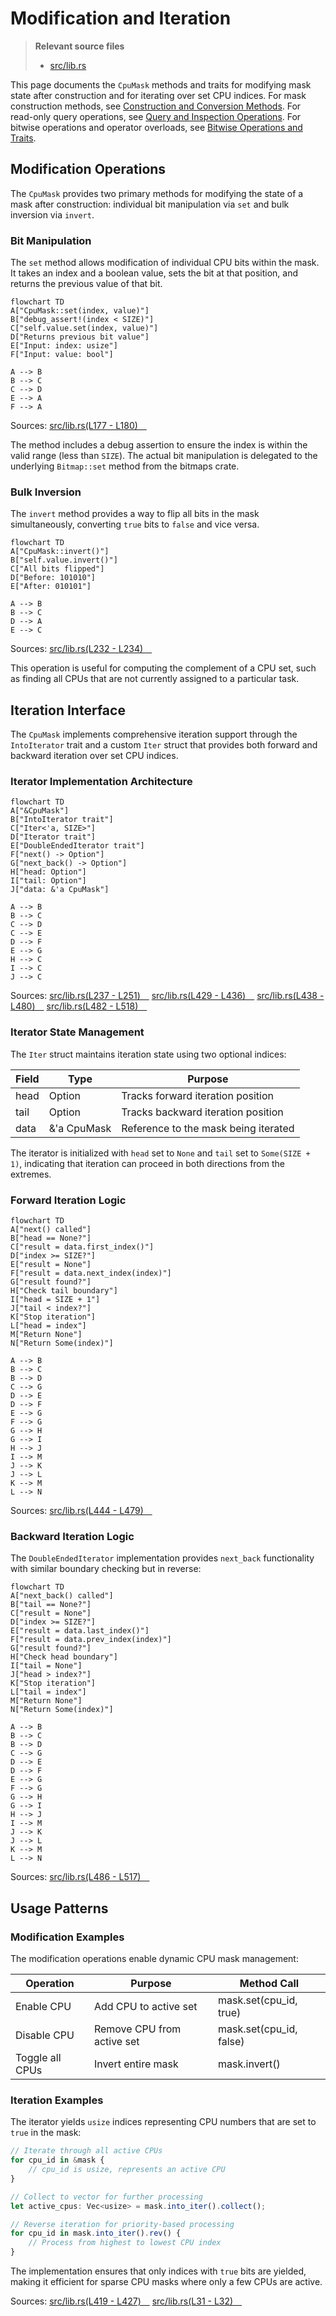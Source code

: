 # Modification and Iteration

> **Relevant source files**
> * [src/lib.rs](https://github.com/arceos-org/cpumask/blob/a7cfa639/src/lib.rs)

This page documents the `CpuMask` methods and traits for modifying mask state after construction and for iterating over set CPU indices. For mask construction methods, see [Construction and Conversion Methods](/arceos-org/cpumask/2.1-construction-and-conversion-methods). For read-only query operations, see [Query and Inspection Operations](/arceos-org/cpumask/2.2-query-and-inspection-operations). For bitwise operations and operator overloads, see [Bitwise Operations and Traits](/arceos-org/cpumask/2.4-bitwise-operations-and-traits).

## Modification Operations

The `CpuMask` provides two primary methods for modifying the state of a mask after construction: individual bit manipulation via `set` and bulk inversion via `invert`.

### Bit Manipulation

The `set` method allows modification of individual CPU bits within the mask. It takes an index and a boolean value, sets the bit at that position, and returns the previous value of that bit.

```mermaid
flowchart TD
A["CpuMask::set(index, value)"]
B["debug_assert!(index < SIZE)"]
C["self.value.set(index, value)"]
D["Returns previous bit value"]
E["Input: index: usize"]
F["Input: value: bool"]

A --> B
B --> C
C --> D
E --> A
F --> A
```

Sources: [src/lib.rs(L177 - L180)&emsp;](https://github.com/arceos-org/cpumask/blob/a7cfa639/src/lib.rs#L177-L180)

The method includes a debug assertion to ensure the index is within the valid range (less than `SIZE`). The actual bit manipulation is delegated to the underlying `Bitmap::set` method from the bitmaps crate.

### Bulk Inversion

The `invert` method provides a way to flip all bits in the mask simultaneously, converting `true` bits to `false` and vice versa.

```mermaid
flowchart TD
A["CpuMask::invert()"]
B["self.value.invert()"]
C["All bits flipped"]
D["Before: 101010"]
E["After: 010101"]

A --> B
B --> C
D --> A
E --> C
```

Sources: [src/lib.rs(L232 - L234)&emsp;](https://github.com/arceos-org/cpumask/blob/a7cfa639/src/lib.rs#L232-L234)

This operation is useful for computing the complement of a CPU set, such as finding all CPUs that are not currently assigned to a particular task.

## Iteration Interface

The `CpuMask` implements comprehensive iteration support through the `IntoIterator` trait and a custom `Iter` struct that provides both forward and backward iteration over set CPU indices.

### Iterator Implementation Architecture

```mermaid
flowchart TD
A["&CpuMask"]
B["IntoIterator trait"]
C["Iter<'a, SIZE>"]
D["Iterator trait"]
E["DoubleEndedIterator trait"]
F["next() -> Option"]
G["next_back() -> Option"]
H["head: Option"]
I["tail: Option"]
J["data: &'a CpuMask"]

A --> B
B --> C
C --> D
C --> E
D --> F
E --> G
H --> C
I --> C
J --> C
```

Sources: [src/lib.rs(L237 - L251)&emsp;](https://github.com/arceos-org/cpumask/blob/a7cfa639/src/lib.rs#L237-L251) [src/lib.rs(L429 - L436)&emsp;](https://github.com/arceos-org/cpumask/blob/a7cfa639/src/lib.rs#L429-L436) [src/lib.rs(L438 - L480)&emsp;](https://github.com/arceos-org/cpumask/blob/a7cfa639/src/lib.rs#L438-L480) [src/lib.rs(L482 - L518)&emsp;](https://github.com/arceos-org/cpumask/blob/a7cfa639/src/lib.rs#L482-L518)

### Iterator State Management

The `Iter` struct maintains iteration state using two optional indices:

|Field|Type|Purpose|
| --- | --- | --- |
|head|Option<usize>|Tracks forward iteration position|
|tail|Option<usize>|Tracks backward iteration position|
|data|&'a CpuMask<SIZE>|Reference to the mask being iterated|

The iterator is initialized with `head` set to `None` and `tail` set to `Some(SIZE + 1)`, indicating that iteration can proceed in both directions from the extremes.

### Forward Iteration Logic

```mermaid
flowchart TD
A["next() called"]
B["head == None?"]
C["result = data.first_index()"]
D["index >= SIZE?"]
E["result = None"]
F["result = data.next_index(index)"]
G["result found?"]
H["Check tail boundary"]
I["head = SIZE + 1"]
J["tail < index?"]
K["Stop iteration"]
L["head = index"]
M["Return None"]
N["Return Some(index)"]

A --> B
B --> C
B --> D
C --> G
D --> E
D --> F
E --> G
F --> G
G --> H
G --> I
H --> J
I --> M
J --> K
J --> L
K --> M
L --> N
```

Sources: [src/lib.rs(L444 - L479)&emsp;](https://github.com/arceos-org/cpumask/blob/a7cfa639/src/lib.rs#L444-L479)

### Backward Iteration Logic

The `DoubleEndedIterator` implementation provides `next_back` functionality with similar boundary checking but in reverse:

```mermaid
flowchart TD
A["next_back() called"]
B["tail == None?"]
C["result = None"]
D["index >= SIZE?"]
E["result = data.last_index()"]
F["result = data.prev_index(index)"]
G["result found?"]
H["Check head boundary"]
I["tail = None"]
J["head > index?"]
K["Stop iteration"]
L["tail = index"]
M["Return None"]
N["Return Some(index)"]

A --> B
B --> C
B --> D
C --> G
D --> E
D --> F
E --> G
F --> G
G --> H
G --> I
H --> J
I --> M
J --> K
J --> L
K --> M
L --> N
```

Sources: [src/lib.rs(L486 - L517)&emsp;](https://github.com/arceos-org/cpumask/blob/a7cfa639/src/lib.rs#L486-L517)

## Usage Patterns

### Modification Examples

The modification operations enable dynamic CPU mask management:

|Operation|Purpose|Method Call|
| --- | --- | --- |
|Enable CPU|Add CPU to active set|mask.set(cpu_id, true)|
|Disable CPU|Remove CPU from active set|mask.set(cpu_id, false)|
|Toggle all CPUs|Invert entire mask|mask.invert()|

### Iteration Examples

The iterator yields `usize` indices representing CPU numbers that are set to `true` in the mask:

```javascript
// Iterate through all active CPUs
for cpu_id in &mask {
    // cpu_id is usize, represents an active CPU
}

// Collect to vector for further processing
let active_cpus: Vec<usize> = mask.into_iter().collect();

// Reverse iteration for priority-based processing
for cpu_id in mask.into_iter().rev() {
    // Process from highest to lowest CPU index
}
```

The implementation ensures that only indices with `true` bits are yielded, making it efficient for sparse CPU masks where only a few CPUs are active.

Sources: [src/lib.rs(L419 - L427)&emsp;](https://github.com/arceos-org/cpumask/blob/a7cfa639/src/lib.rs#L419-L427) [src/lib.rs(L31 - L32)&emsp;](https://github.com/arceos-org/cpumask/blob/a7cfa639/src/lib.rs#L31-L32)